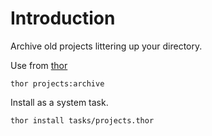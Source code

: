 Introduction
============

Archive old projects littering up your directory.

Use from [thor](https://github.com/wycats/thor)

    thor projects:archive

Install as a system task.

    thor install tasks/projects.thor
